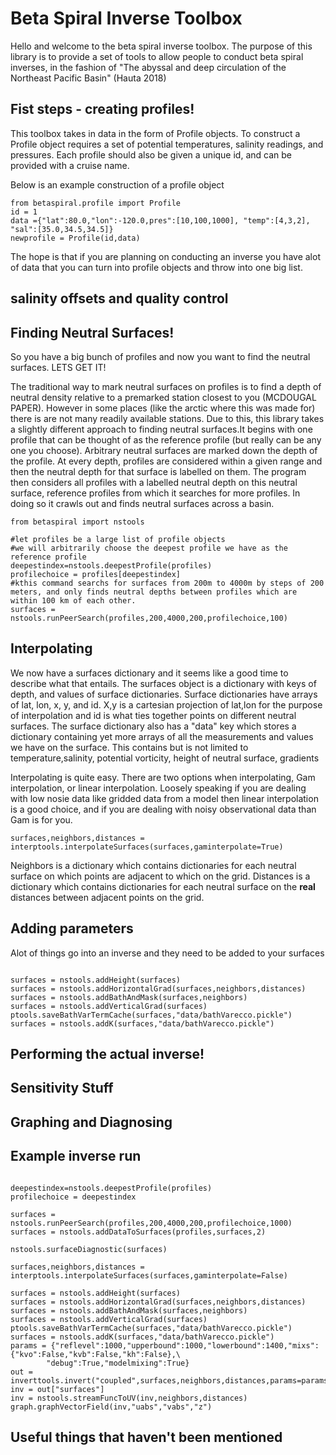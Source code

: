 # Beta Spiral Inverse Toolbox

Hello and welcome to the beta spiral inverse toolbox. The purpose of this library is to provide a set of tools to allow people to conduct beta spiral inverses, in the fashion of "The abyssal and deep circulation of the Northeast Pacific Basin" (Hauta 2018)

## Fist steps - creating profiles!
This toolbox takes in data in the form of Profile objects. To construct a Profile object requires a set of potential temperatures, salinity readings, and pressures. Each profile should also be given a unique id, and can be provided with a cruise name.

Below is an example construction of a profile object
```
from betaspiral.profile import Profile
id = 1
data ={"lat":80.0,"lon":-120.0,pres":[10,100,1000], "temp":[4,3,2], "sal":[35.0,34.5,34.5]}
newprofile = Profile(id,data)
```

The hope is that if you are planning on conducting an inverse you have alot of data that you can turn into profile objects and throw into one big list.


## salinity offsets and quality control
## Finding Neutral Surfaces!
So you have a big bunch of profiles and now you want to find the neutral surfaces. LETS GET IT!

The traditional way to mark neutral surfaces on profiles is to find a depth of neutral density relative to a premarked station closest to you (MCDOUGAL PAPER). However in some places (like the arctic where this was made for) there is are not many readily available stations. Due to this, this library takes a slightly different approach to finding neutral surfaces.It begins with one profile that can be thought of as the reference profile (but really can be any one you choose). Arbitrary neutral surfaces are marked down the depth of the profile. At every depth, profiles are considered within a given range and then the neutral depth for that surface is labelled on them. The program then considers all profiles with a labelled neutral depth on this neutral surface, reference profiles from which it searches for more profiles. In doing so it crawls out and finds neutral surfaces across a basin.

```
from betaspiral import nstools

#let profiles be a large list of profile objects
#we will arbitrarily choose the deepest profile we have as the reference profile
deepestindex=nstools.deepestProfile(profiles)
profilechoice = profiles[deepestindex]
#kthis command searchs for surfaces from 200m to 4000m by steps of 200 meters, and only finds neutral depths between profiles which are within 100 km of each other.
surfaces = nstools.runPeerSearch(profiles,200,4000,200,profilechoice,100)
```
## Interpolating
We now have a surfaces dictionary and it seems like a good time to describe what that entails. The surfaces object is a dictionary with keys of depth, and values of surface dictionaries. Surface dictionaries have arrays of lat, lon, x, y, and id. X,y is a cartesian projection of lat,lon for the purpose of interpolation and id is what ties together points on different neutral surfaces. The surface dictionary also has a "data" key which stores a dictionary containing yet more arrays of all the measurements and values we have on the surface. This contains but is not limited to temperature,salinity, potential vorticity, height of neutral surface, gradients

Interpolating is quite easy. There are two options when interpolating, Gam interpolation, or linear interpolation. Loosely speaking if you are dealing with low nosie data like gridded data from a model then linear interpolation is a good choice, and if you are dealing with noisy observational data than Gam is for you.

```
surfaces,neighbors,distances = interptools.interpolateSurfaces(surfaces,gaminterpolate=True)

```
Neighbors is a dictionary which contains dictionaries for each neutral surface on which points are adjacent to which on the grid. Distances  is a dictionary which contains dictionaries for each neutral surface on the **real** distances between adjacent points on the grid.

## Adding parameters
Alot of things go into an inverse and they need to be added to your surfaces
```

surfaces = nstools.addHeight(surfaces)
surfaces = nstools.addHorizontalGrad(surfaces,neighbors,distances)
surfaces = nstools.addBathAndMask(surfaces,neighbors)
surfaces = nstools.addVerticalGrad(surfaces)
ptools.saveBathVarTermCache(surfaces,"data/bathVarecco.pickle")
surfaces = nstools.addK(surfaces,"data/bathVarecco.pickle")

```

## Performing the actual inverse!

## Sensitivity Stuff

## Graphing and Diagnosing

## Example inverse run
```

deepestindex=nstools.deepestProfile(profiles)
profilechoice = deepestindex

surfaces = nstools.runPeerSearch(profiles,200,4000,200,profilechoice,1000)
surfaces = nstools.addDataToSurfaces(profiles,surfaces,2)

nstools.surfaceDiagnostic(surfaces)

surfaces,neighbors,distances = interptools.interpolateSurfaces(surfaces,gaminterpolate=False)

surfaces = nstools.addHeight(surfaces)
surfaces = nstools.addHorizontalGrad(surfaces,neighbors,distances)
surfaces = nstools.addBathAndMask(surfaces,neighbors)
surfaces = nstools.addVerticalGrad(surfaces)
ptools.saveBathVarTermCache(surfaces,"data/bathVarecco.pickle")
surfaces = nstools.addK(surfaces,"data/bathVarecco.pickle")
params = {"reflevel":1000,"upperbound":1000,"lowerbound":1400,"mixs":{"kvo":False,"kvb":False,"kh":False},\
        "debug":True,"modelmixing":True}
out = inverttools.invert("coupled",surfaces,neighbors,distances,params=params)
inv = out["surfaces"]
inv = nstools.streamFuncToUV(inv,neighbors,distances)
graph.graphVectorField(inv,"uabs","vabs","z")

```

## Useful things that haven't been mentioned
